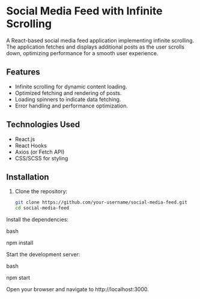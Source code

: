 # Social Media Feed with Infinite Scrolling

A React-based social media feed application implementing infinite scrolling. The application fetches and displays additional posts as the user scrolls down, optimizing performance for a smooth user experience.

## Features

- Infinite scrolling for dynamic content loading.
- Optimized fetching and rendering of posts.
- Loading spinners to indicate data fetching.
- Error handling and performance optimization.

## Technologies Used

- React.js
- React Hooks
- Axios (or Fetch API)
- CSS/SCSS for styling

## Installation

1. Clone the repository:

   ```bash
   git clone https://github.com/your-username/social-media-feed.git
   cd social-media-feed

Install the dependencies:

bash

npm install

Start the development server:

bash

npm start

Open your browser and navigate to http://localhost:3000.
